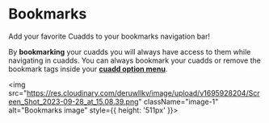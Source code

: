 # Bookmarks

Add your favorite Cuadds to your bookmarks navigation bar!

By **bookmarking** your cuadds you will always have access to them while navigating in cuadds.
You can always bookmark your cuadds or remove the bookmark tags inside your [**cuadd option menu**](./CuaddOptionMenu.md). 

<img src="https://res.cloudinary.com/deruwllkv/image/upload/v1695928204/Screen_Shot_2023-09-28_at_15.08.39.png" className="image-1" alt="Bookmarks image" style={{ height: '511px' }}></img>



